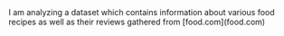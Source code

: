 
<head>
  <title>INTRODUCTION</title>
</head>
I am analyzing a dataset which contains information about various food recipes as well as their reviews gathered from [food.com](food.com)
